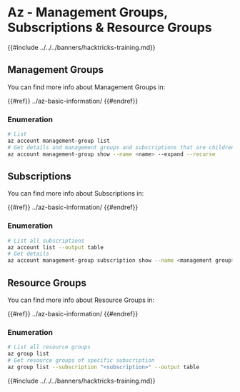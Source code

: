 # Az - Management Groups, Subscriptions & Resource Groups

{{#include ../../../banners/hacktricks-training.md}}

## Management Groups

You can find more info about Management Groups in:

{{#ref}}
../az-basic-information/
{{#endref}}

### Enumeration

```bash
# List
az account management-group list
# Get details and management groups and subscriptions that are children
az account management-group show --name <name> --expand --recurse
```

## Subscriptions

You can find more info about Subscriptions in:

{{#ref}}
../az-basic-information/
{{#endref}}

### Enumeration

```bash
# List all subscriptions
az account list --output table
# Get details
az account management-group subscription show --name <management group> --subscription <subscription>
```

## Resource Groups

You can find more info about Resource Groups in:

{{#ref}}
../az-basic-information/
{{#endref}}

### Enumeration

```bash
# List all resource groups
az group list
# Get resource groups of specific subscription
az group list --subscription "<subscription>" --output table
```

{{#include ../../../banners/hacktricks-training.md}}





